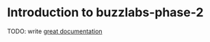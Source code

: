 # Introduction to buzzlabs-phase-2

TODO: write [great documentation](http://jacobian.org/writing/what-to-write/)
